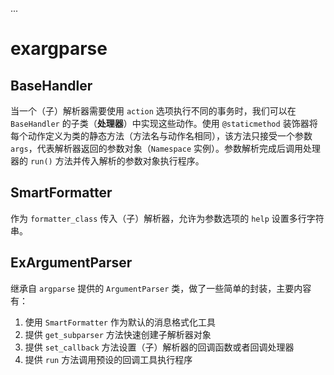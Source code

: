 ...

# exargparse

## BaseHandler

当一个（子）解析器需要使用 `action` 选项执行不同的事务时，我们可以在 `BaseHandler` 的子类（**处理器**）中实现这些动作。使用 `@staticmethod` 装饰器将每个动作定义为类的静态方法（方法名与动作名相同），该方法只接受一个参数 `args`，代表解析器返回的参数对象（`Namespace` 实例）。参数解析完成后调用处理器的 `run()` 方法并传入解析的参数对象执行程序。

## SmartFormatter

作为 `formatter_class` 传入（子）解析器，允许为参数选项的 `help` 设置多行字符串。

## ExArgumentParser

继承自 `argparse` 提供的 `ArgumentParser` 类，做了一些简单的封装，主要内容有：
1. 使用 `SmartFormatter` 作为默认的消息格式化工具
2. 提供 `get_subparser` 方法快速创建子解析器对象
3. 提供 `set_callback` 方法设置（子）解析器的回调函数或者回调处理器
4. 提供 `run` 方法调用预设的回调工具执行程序

